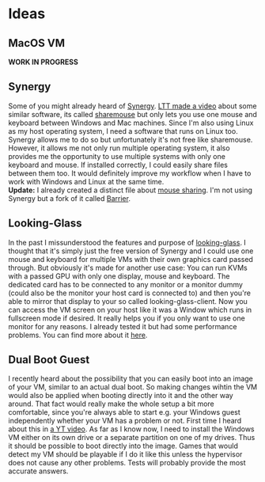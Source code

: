 # Ideas
## MacOS VM
**WORK IN PROGRESS**

## Synergy
Some of you might already heard of [Synergy](https://symless.com/synergy).
[LTT made a video](https://www.youtube.com/watch?v=EozeSDeV3Vo) about some similar software, its called
[sharemouse](https://www.sharemouse.com/) but only lets you use one mouse and keyboard between Windows and Mac machines.
Since I'm also using Linux as my host operating system, I need a software that runs on Linux too. Synergy allows me
to do so but unfortunately it's not free like sharemouse. However, it allows me not only run multiple operating system,
it also provides me the opportunity to use multiple systems with only one keyboard and mouse. If installed correctly, I
could easily share files between them too. It would definitely improve my workflow when I have to work with Windows and
Linux at the same time.  
**Update:** I already created a distinct file about [mouse sharing](passthrough/extra/file_mouse_sharing.md). I'm not
using Synergy but a fork of it called [Barrier](https://github.com/debauchee/barrier).

## Looking-Glass
In the past I missunderstood the features and purpose of [looking-glass](https://looking-glass.io/). I thought that it's
simply just the free version of Synergy and I could use one mouse and keyboard for multiple VMs with their own graphics
card passed through. But obviously it's made for another use case: You can run KVMs with a passed GPU with only one
display, mouse and keyboard. The dedicated card has to be connected to any monitor or a monitor dummy (could also be
the monitor your host card is connected to) and then you're able to mirror that display to your so called 
looking-glass-client. Now you can access the VM screen on your host like it was a Window which runs in fullscreen mode
if desired. It really helps you if you only want to use one monitor for any reasons. I already tested it but had some
performance problems. You can find more about it [here](passthrough/extra/file_mouse_sharing.md).

## Dual Boot Guest
I recently heard about the possibility that you can easily boot into an image of your VM, similar to an actual dual boot.
So making changes wihtin the VM would also be applied when booting directly into it and the other way around. That fact
would really make the whole setup a bit more comfortable, since you're always able to start e.g. your Windows guest 
independently whether your VM has a problem or not. First time I heard about this in [a YT video](sources.md#Niteshade).
As far as I know now, I need to install the Windows VM either on its own drive or a separate partition on one of my drives.
Thus it should be possible to boot directly into the image. Games that would detect my VM should be playable if I do it
like this unless the hypervisor does not cause any other problems. Tests will probably provide the most accurate answers.